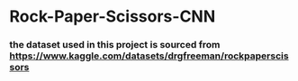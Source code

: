 # Rock-Paper-Scissors-CNN

### the dataset used in this project is sourced from https://www.kaggle.com/datasets/drgfreeman/rockpaperscissors